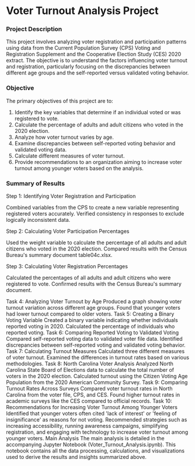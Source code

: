 # Voter Turnout Analysis Project


### Project Description


This project involves analyzing voter registration and participation patterns using data from the Current Population Survey (CPS) Voting and Registration Supplement and the Cooperative Election Study (CES) 2020 extract. The objective is to understand the factors influencing voter turnout and registration, particularly focusing on the discrepancies between different age groups and the self-reported versus validated voting behavior.

### Objective


The primary objectives of this project are to:

1. Identify the key variables that determine if an individual voted or was registered to vote.
2. Calculate the percentage of adults and adult citizens who voted in the 2020 election.
3. Analyze how voter turnout varies by age.
4. Examine discrepancies between self-reported voting behavior and validated voting data.
5. Calculate different measures of voter turnout.
6. Provide recommendations to an organization aiming to increase voter turnout among younger voters based on the analysis.



### Summary of Results


Step 1: Identifying Voter Registration and Participation


Combined variables from the CPS to create a new variable representing registered voters accurately.
Verified consistency in responses to exclude logically inconsistent data.


Step 2: Calculating Voter Participation Percentages


Used the weight variable to calculate the percentage of all adults and adult citizens who voted in the 2020 election.
Compared results with the Census Bureau's summary document table04c.xlsx.


Step 3: Calculating Voter Registration Percentages


Calculated the percentages of all adults and adult citizens who were registered to vote.
Confirmed results with the Census Bureau's summary document.


Task 4: Analyzing Voter Turnout by Age
Produced a graph showing voter turnout variation across different age groups.
Found that younger voters had lower turnout compared to older voters.
Task 5: Creating a Binary Voting Variable
Created a binary variable indicating whether individuals reported voting in 2020.
Calculated the percentage of individuals who reported voting.
Task 6: Comparing Reported Voting to Validated Voting
Compared self-reported voting data to validated voter file data.
Identified discrepancies between self-reported voting and validated voting behavior.
Task 7: Calculating Turnout Measures
Calculated three different measures of voter turnout.
Examined the differences in turnout rates based on various methodologies.
Task 8: North Carolina Voter Analysis
Analyzed North Carolina State Board of Elections data to calculate the total number of voters in the 2020 election.
Calculated turnout using the Citizen Voting Age Population from the 2020 American Community Survey.
Task 9: Comparing Turnout Rates Across Surveys
Compared voter turnout rates in North Carolina from the voter file, CPS, and CES.
Found higher turnout rates in academic surveys like the CES compared to official records.
Task 10: Recommendations for Increasing Voter Turnout Among Younger Voters
Identified that younger voters often cited 'lack of interest' or 'feeling of insignificance' as reasons for not voting.
Recommended strategies such as increasing accessibility, running awareness campaigns, simplifying registration, and engaging with technology to increase voter turnout among younger voters.
Main Analysis
The main analysis is detailed in the accompanying Jupyter Notebook (Voter_Turnout_Analysis.ipynb). This notebook contains all the data processing, calculations, and visualizations used to derive the results and insights summarized above.
